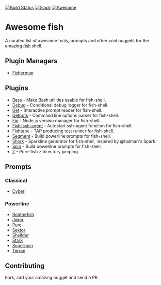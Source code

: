[slack-link]: https://fisherman-wharf.herokuapp.com
[slack-badge]: https://fisherman-wharf.herokuapp.com/badge.svg

[travis-link]: https://travis-ci.org/fisherman/awesome-fish
[travis-badge]: https://img.shields.io/travis/fisherman/awesome-fish.svg

[awesome-link]:https://github.com/sindresorhus/awesome
[awesome-badge]: https://cdn.rawgit.com/sindresorhus/awesome/d7305f38d29fed78fa85652e3a63e154dd8e8829/media/badge.svg

[![Build Status][travis-badge]][travis-link]
[![Slack][slack-badge]][slack-link]
[![Awesome][awesome-badge]][awesome-link]

# Awesome fish

A curated list of awesome tools, prompts and other cool nuggets for the amazing [fish] shell.

## Plugin Managers

- [Fisherman](https://github.com/fisherman/fisherman)

## Plugins

- [Bass](https://github.com/edc/bass) - Make Bash utilities usable for fish-shell.
- [Debug](https://github.com/fisherman/debug) - Conditional debug logger for fish-shell.
- [Get](https://github.com/fisherman/get) - Interactive prompt reader for fish-shell.
- [Getopts](https://github.com/fisherman/getopts) - Command line options parser for fish-shell.
- [Fin](https://github.com/fisherman/fin) - Node.js version manager for fish-shell.
- [Fish-ssh-agent](https://github.com/herrbischoff/fish-ssh-agent) - Autostart ssh-agent function for fish-shell.
- [Fishtape](https://github.com/fisherman/fishtape) - TAP producing test runner for fish-shell.
- [Segment](https://github.com/fisherman/segment) - Build powerline prompts for fish-shell.
- [Shark](https://github.com/fisherman/shark) - Sparkline generator for fish-shell, inspired by @holman's Spark.
- [Spin](https://github.com/fisherman/spin) - Build powerline prompts for fish-shell.
- [Z](https://github.com/fisherman/z) - Pure-fish z directory jumping.

## Prompts

### Classical

- [Cyber](https://github.com/fisherman/cyber)

### Powerline

- [Bobthefish](https://github.com/oh-my-fish/theme-bobthefish)
- [Joker](https://github.com/fisherman/joker)
- [Pure](https://github.com/rafaelrinaldi/pure)
- [Sektor](https://github.com/fisherman/sektor)
- [Shellder](https://github.com/simnalamburt/shellder)
- [Stark](https://github.com/fisherman/stark)
- [Superman](https://github.com/fisherman/superman)
- [Terran](https://github.com/fisherman/terran)

## Contributing

Fork, add your amazing nugget and send a PR.

[Awesome]: https://github.com/sindresorhus/awesome
[fish]: https://github.com/fish-shell/fish-shell
[create]: https://github.com/fisherman/awesome-fish/issues
[Pure]: https://github.com/sindresorhus/pure

